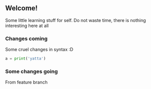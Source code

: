 ## Welcome!
Some little learning stuff for self.
Do not waste time, 
there is nothing interesting here at all
### Changes coming
Some cruel changes in syntax :D
```python
a = print('yatta')
```
### Some changes going
From feature branch